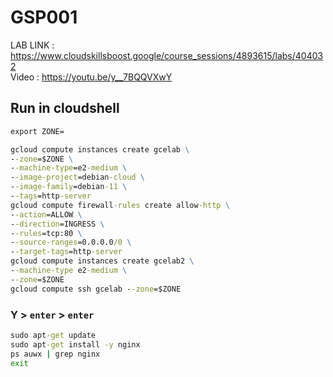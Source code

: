 # GSP001

LAB LINK : https://www.cloudskillsboost.google/course_sessions/4893615/labs/404032 \
Video : https://youtu.be/y__7BQQVXwY

## Run in cloudshell

```cmd
export ZONE=
```

```cmd
gcloud compute instances create gcelab \
--zone=$ZONE \
--machine-type=e2-medium \
--image-project=debian-cloud \
--image-family=debian-11 \
--tags=http-server
gcloud compute firewall-rules create allow-http \
--action=ALLOW \
--direction=INGRESS \
--rules=tcp:80 \
--source-ranges=0.0.0.0/0 \
--target-tags=http-server
gcloud compute instances create gcelab2 \
--machine-type e2-medium \
--zone=$ZONE
gcloud compute ssh gcelab --zone=$ZONE
```

### Y > ```enter``` > ```enter```

```cmd
sudo apt-get update
sudo apt-get install -y nginx
ps auwx | grep nginx
exit
```
